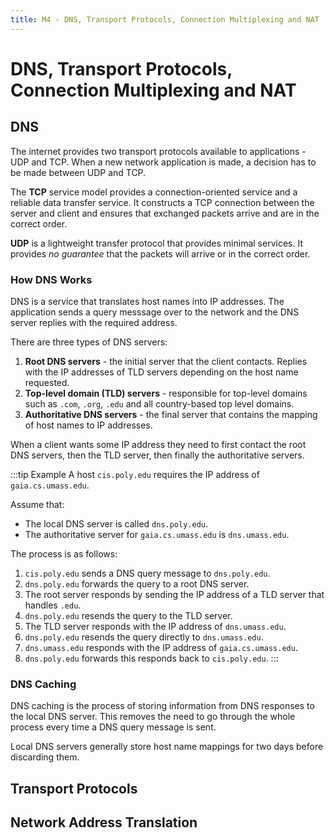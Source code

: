 ```yaml
---
title: M4 - DNS, Transport Protocols, Connection Multiplexing and NAT
---
```


# DNS, Transport Protocols, Connection Multiplexing and NAT

## DNS

The internet provides two transport protocols available to applications - UDP and TCP. When a new network application is made, a decision has to be made between UDP and TCP.

The **TCP** service model provides a connection-oriented service and a reliable data transfer service. It constructs a TCP connection between the server and client and ensures that exchanged packets arrive and are in the correct order.

**UDP** is a lightweight transfer protocol that provides minimal services. It provides *no guarantee* that the packets will arrive or in the correct order.

### How DNS Works

DNS is a service that translates host names into IP addresses. The application sends a query messsage over to the network and the DNS server replies with the required address.

There are three types of DNS servers:

1. **Root DNS servers** - the initial server that the client contacts. Replies with the IP addresses of TLD servers depending on the host name requested.
2. **Top-level domain (TLD) servers** - responsible for top-level domains such as `.com`, `.org`, `.edu` and all country-based top level domains.
3. **Authoritative DNS servers** - the final server that contains the mapping of host names to IP addresses.

When a client wants some IP address they need to first contact the root DNS servers, then the TLD server, then finally the authoritative servers.

:::tip Example
A host `cis.poly.edu` requires the IP address of `gaia.cs.umass.edu`.

Assume that:
- The local DNS server is called `dns.poly.edu`.
- The authoritative server for `gaia.cs.umass.edu` is `dns.umass.edu`.

The process is as follows:
1. `cis.poly.edu` sends a DNS query message to `dns.poly.edu`.
2. `dns.poly.edu` forwards the query to a root DNS server.
3. The root server responds by sending the IP address of a TLD server that handles `.edu`.
4. `dns.poly.edu` resends the query to the TLD server.
5. The TLD server responds with the IP address of `dns.umass.edu`.
6. `dns.poly.edu` resends the query directly to `dns.umass.edu`.
7. `dns.umass.edu` responds with the IP address of `gaia.cs.umass.edu`.
8. `dns.poly.edu` forwards this responds back to `cis.poly.edu`.
:::

### DNS Caching

DNS caching is the process of storing information from DNS responses to the local DNS server. This removes the need to go through the whole process every time a DNS query message is sent.

Local DNS servers generally store host name mappings for two days before discarding them.

## Transport Protocols

## Network Address Translation